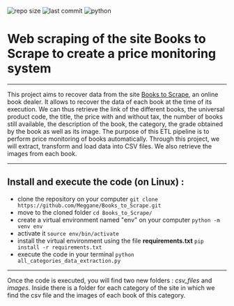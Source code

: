 ![repo size](https://img.shields.io/github/repo-size/Meggane/Books_to_Scrape?style=plastic)
![last commit](https://img.shields.io/github/last-commit/Meggane/Books_to_Scrape?style=plastic)
![python](https://img.shields.io/pypi/pyversions/requests?color=yellow&style=plastic)

# Web scraping of the site Books to Scrape to create a price monitoring system

---

This project aims to recover data from the site [Books to Scrape](https://books.toscrape.com/), an online book dealer. It allows to recover the data of each 
book at the time of its execution. We can thus retrieve the link of the different books, the universal product code, the title, the price with and without tax, 
the number of books still available, the description of the book, the category, the grade obtained by the book as well as its image. The purpose of this ETL 
pipeline is to perform price monitoring of books automatically.
Through this project, we will extract, transform and load data into CSV files. We also retrieve the images from each book.

---

## Install and execute the code (on Linux) :
- clone the repository on your computer
`git clone https://github.com/Meggane/Books_to_Scrape.git`
- move to the cloned folder
`cd Books_to_Scrape/`
- create a virtual environment named "env" on your computer
`python -m venv env`
- activate it
`source env/bin/activate`
- install the virtual environment using the file **requirements.txt**
`pip install -r requirements.txt`
- execute the code in your terminal
`python all_categories_data_extraction.py`

---

Once the code is executed, you will find two new folders : *csv_files* and *images*. Inside there is a folder for each category of the site in which we find 
the csv file and the images of each book of this category.
